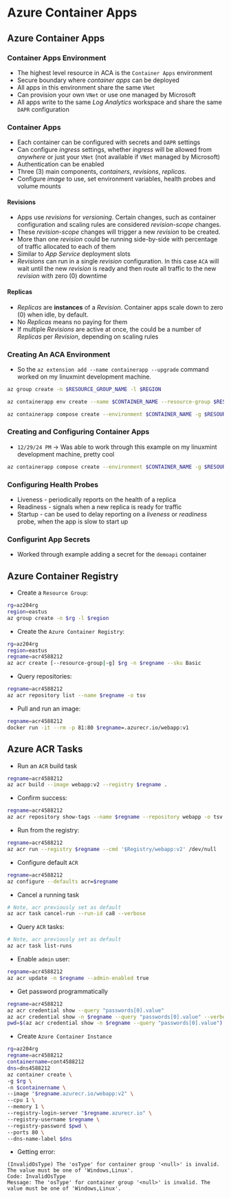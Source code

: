 # Azure Container Apps

## Azure Container Apps

### Container Apps Environment

- The highest level resource in ACA is the `Container Apps` environment
- Secure boundary where _container apps_ can be deployed
- All apps in this environment share the same `VNet`
- Can provision your own `VNet` or use one managed by Microsoft
- All apps write to the same _Log Analytics_ workspace and share the same `DAPR` configuration

### Container Apps

- Each container can be configured with secrets and `DAPR` settings
- Can configure _ingress_ settings, whether _ingress_ will be allowed from _anywhere_ or just your `VNet` (not available if `VNet` managed by Microsoft)
- Authentication can be enabled
- Three (3) main components, _containers_, _revisions_, _replicas_.
- Configure _image_ to use, set environment variables, health probes and volume mounts

#### Revisions

- Apps use _revisions_ for _versioning_. Certain changes, such as container configuration and scaling rules are considered _revision-scope_ changes.
- These _revision-scope_ changes will trigger a new _revision_ to be created.
- More than one _revision_ could be running side-by-side with percentage of traffic allocated to each of them
- Similar to _App Service_ deployment slots
- _Revisions_ can run in a single _revision_ configuration. In this case `ACA` will wait until the new _revision_ is ready and then route all traffic to the new _revision_ with zero (0) downtime

#### Replicas

- _Replicas_ are **instances** of a _Revision_. Container apps scale down to zero (0) when idle, by default.
- No _Replicas_ means no paying for them
- If multiple _Revisions_ are active at once, the could be a number of _Replicas_ per _Revision_, depending on scaling rules

### Creating An ACA Environment

- So the `az extension add --name containerapp --upgrade` command worked on my linuxmint development machine.

```bash
az group create -n $RESOURCE_GROUP_NAME -l $REGION

az containerapp env create --name $CONTAINER_NAME --resource-group $RESOURCE_GROUP_NAME --location $REGION

az containerapp compose create --environment $CONTAINER_NAME -g $RESOURCE_GROUP_NAME --location $REGION

```

### Creating and Configuring Container Apps

- `12/29/24 PM` &rarr; Was able to work through this example on my linuxmint development machine, pretty cool

```bash
az containerapp compose create --environment $CONTAINER_NAME -g $RESOURCE_GROUP_NAME --location $REGION
```

### Configuring Health Probes

- Liveness - periodically reports on the health of a replica
- Readiness - signals when a new replica is ready for traffic
- Startup - can be used to delay reporting on a _liveness_ or _readiness_ probe, when the app is slow to start up

### Configurint App Secrets

- Worked through example adding a secret for the `demoapi` container

## Azure Container Registry

- Create a `Resource Group`:

```bash
rg=az204rg
region=eastus
az group create -n $rg -l $region
```

- Create the `Azure Container Registry`:

```bash
rg=az204rg
region=eastus
regname=acr4588212
az acr create [--resource-group|-g] $rg -n $regname --sku Basic
```

- Query repositories:

```bash
regname=acr4588212
az acr repository list --name $regname -o tsv
```

- Pull and run an image:

```bash
regname=acr4588212
docker run -it --rm -p 81:80 $regname=.azurecr.io/webapp:v1
```

## Azure ACR Tasks

- Run an `ACR` build task

```bash
regname=acr4588212
az acr build --image webapp:v2 --registry $regname .
```

- Confirm success:

```bash
regname=acr4588212
az acr repository show-tags --name $regname --repository webapp -o tsv
```

- Run from the registry:

```bash
regname=acr4588212
az acr run --registry $regname --cmd '$Registry/webapp:v2' /dev/null
```

- Configure default `ACR`

```bash
regname=acr4588212
az configure --defaults acr=$regname
```

- Cancel a running task

```bash
# Note, acr previously set as default
az acr task cancel-run --run-id ca8 --verbose
```

- Query `ACR` tasks:

```bash
# Note, acr previously set as default
az acr task list-runs
```

- Enable `admin` user:

```bash
regname=acr4588212
az acr update -n $regname --admin-enabled true
```

- Get password programmatically

```bash
regname=acr4588212
az acr credential show --query "passwords[0].value"
az acr credential show -n $regname --query "passwords[0].value" --verbose
pwd=$(az acr credential show -n $regname --query "passwords[0].value")
```

- Create `Azure Container Instance`

```bash
rg=az204rg
regname=acr4588212
containername=cont4588212
dns=dns4588212
az container create \
-g $rg \
-n $containername \
--image "$regname.azurecr.io/webapp:v2" \
--cpu 1 \
--memory 1 \
--registry-login-server "$regname.azurecr.io" \
--registry-username $regname \
--registry-password $pwd \
--ports 80 \
--dns-name-label $dns
```

- Getting error:

```text
(InvalidOsType) The 'osType' for container group '<null>' is invalid. The value must be one of 'Windows,Linux'.
Code: InvalidOsType
Message: The 'osType' for container group '<null>' is invalid. The value must be one of 'Windows,Linux'.
```
